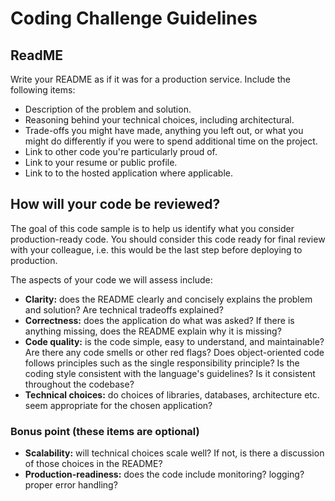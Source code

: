 # Coding Challenge Guidelines

## ReadME
Write your README as if it was for a production service. Include the following items:
- Description of the problem and solution.
- Reasoning behind your technical choices, including architectural.
- Trade-offs you might have made, anything you left out, or what you might do differently if you were to spend additional time on the project.
- Link to other code you're particularly proud of.
- Link to your resume or public profile.
- Link to to the hosted application where applicable.

## How will your code be reviewed?

The goal of this code sample is to help us identify what you consider production-ready code. You should consider this code ready for final review with your colleague, i.e. this would be the last step before deploying to production.

The aspects of your code we will assess include:

- **Clarity:** does the README clearly and concisely explains the problem and solution? Are technical tradeoffs explained?
- **Correctness:** does the application do what was asked? If there is anything missing, does the README explain why it is missing?
- **Code quality:** is the code simple, easy to understand, and maintainable? Are there any code smells or other red flags? Does object-oriented code follows principles such as the single responsibility principle? Is the coding style consistent with the language's guidelines? Is it consistent throughout the codebase?
- **Technical choices:** do choices of libraries, databases, architecture etc. seem appropriate for the chosen application?

### Bonus point (these items are optional)

- **Scalability:** will technical choices scale well? If not, is there a discussion of those choices in the README?
- **Production-readiness:** does the code include monitoring? logging? proper error handling?
